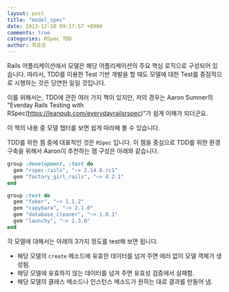 ```yaml
---
layout: post
title: "model_spec"
date: 2013-12-18 09:17:57 +0900
comments: true
categories: RSpec TDD
author: 최효성
---
```


Rails 어플리케이션에서 모델은 해당 어플리케이션의 주요 핵심 로직으로 구성되어 있습니다. 
따라서, TDD를 이용한 Test 기반 개발을 할 때도 모델에 대한 Test를 중점적으로 시행하는 것은 당연한 일일 것입니다. 

이를 위해서는, TDD에 관한 여러 가지 책이 있지만, 저의 경우는 Aaron Sumner의 "Everday Rails Testing with RSpec(https://leanpub.com/everydayrailsrspec)"가 쉽게 이해가 되더군요.

이 책의 내용 중 모델 챕터를 보면 쉽게 따라해 볼 수 있습니다. 

TDD를 위한 젬 중에 대표적인 것은 `RSpec` 입니다. 이 젬을 중심으로 TDD를 위한 환경구축을 위해서 Aaron이 추천하는 젬 구성은 아래와 같습니다. 

``` ruby
group :development, :test do
  gem "rspec-rails", "~> 2.14.0.rc1"
  gem "factory_girl_rails", "~> 4.2.1"
end

group :test do
  gem "faker", "~> 1.1.2"
  gem "capybara", "~> 2.1.0"
  gem "database_cleaner", "~> 1.0.1"
  gem "launchy", "~> 2.3.0"
end
``` 

각 모델에 대해서는 아래의 3가지 정도를 test해 보면 됩니다. 

- 해당 모델의 `create` 메소드에 유효한 데이터를 넘겨 주면 에러 없이 모델 객체가 생성됨.
- 해당 모델에 유효하지 않는 데이터를 넘겨 주면 유효성 검증에서 실패함.
- 해당 모델의 클래스 메소드나 인스턴스 메소드가 원하는 대로 결과를 만들어 냄.

